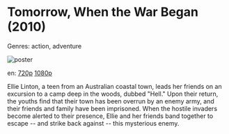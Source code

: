 # Tomorrow, When the War Began (2010)

Genres: action, adventure

![poster](http://image.tmdb.org/t/p/w500/A6w5QSdO2DkyFAii1fR8Wy3fRb7.jpg)

en:
  [720p](magnet:?xt=urn:btih:D75A795E91586174B30AEED412DC5D76DA9FAF5A&tr=udp://glotorrents.pw:6969/announce&tr=udp://tracker.opentrackr.org:1337/announce&tr=udp://torrent.gresille.org:80/announce&tr=udp://tracker.openbittorrent.com:80&tr=udp://tracker.coppersurfer.tk:6969&tr=udp://tracker.leechers-paradise.org:6969&tr=udp://p4p.arenabg.ch:1337&tr=udp://tracker.internetwarriors.net:1337)
  [1080p](magnet:?xt=urn:btih:5FCF7C9F9AF9E89802594D214F4D74CD1FC92E02&tr=udp://glotorrents.pw:6969/announce&tr=udp://tracker.opentrackr.org:1337/announce&tr=udp://torrent.gresille.org:80/announce&tr=udp://tracker.openbittorrent.com:80&tr=udp://tracker.coppersurfer.tk:6969&tr=udp://tracker.leechers-paradise.org:6969&tr=udp://p4p.arenabg.ch:1337&tr=udp://tracker.internetwarriors.net:1337)
  


Ellie Linton, a teen from an Australian coastal town, leads her friends on an excursion to a camp deep in the woods, dubbed "Hell." Upon their return, the youths find that their town has been overrun by an enemy army, and their friends and family have been imprisoned. When the hostile invaders become alerted to their presence, Ellie and her friends band together to escape -- and strike back against -- this mysterious enemy.